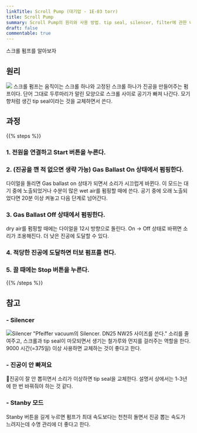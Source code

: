 ```yaml
---
linkTitle: Scroll Pump (대기압 - 1E-03 torr)
title: Scroll Pump 
summary: Scroll Pump의 원리와 사용 방법. tip seal, silencer, filter에 관한 내용과 교체 주기.
draft: false
commentable: true
---
```


스크롤 펌프를 알아보자

<!--more-->

## 원리

![](https://assets.tina.io/aab3b88e-75e9-464f-bc3a-5c8bf84731f8/scroll.png)
스크롤 펌프는 움직이는 스크롤 하나와 고정된 스크롤 하나가 진공을 만들어주는 펌프이다. 단어 그대로 두루마리가 말린 모양으로 스크롤 사이로 공기가 빠져 나간다. 모기향처럼 생긴 tip seal이라는 것을 교체하면서 쓴다. 


## 과정

{{% steps %}}

### 1. 전원을 연결하고 Start 버튼을 누른다.

### 2. (진공을 깬 적 없으면 생략 가능) Gas Ballast On 상태에서 펌핑한다.
다이얼을 돌리면 Gas ballast on 상태가 되면서 소리가 시끄럽게 바뀐다. 이 모드는 대기 중에 노출되었거나 수분이 많은 wet air를 펌핑할 때에 쓴다. 공기 중에 오래 노출되었다면 20분 이상 켜놓고 다음 단계로 넘어간다.

### 3. Gas Ballast Off 상태에서 펌핑한다.
dry air를 펌핑할 때에는 다이얼을 12시 방향으로 돌린다. On -> Off 상태로 바뀌면 소리가 조용해진다. 더 낮은 진공에 도달할 수 있다.

### 4. 적당한 진공에 도달하면 터보 펌프를 켠다.

### 5. 끌 때에는 Stop 버튼을 누른다.

{{% /steps %}}


## 참고

### - Silencer
![Silencer "Pfeiffer vacuum의 Silencer. DN25 NW25 사이즈를 쓴다."](https://assets.tina.io/aab3b88e-75e9-464f-bc3a-5c8bf84731f8/ScrollPump-Silencer.jpg)
소리를 줄여주고, 스크롤과 tip seal이 마모되면서 생기는 철가루와 먼지를 걸러주는 역할을 한다. 9000 시간(=375일) 이상 사용하면 교체하는 것이 좋다고 한다.

### - 진공이 안 빠져요
진공이 잘 안 뽑히면서 소리가 이상하면 tip seal을 교체한다. 설명서 상에서는 1-3년에 한 번 바꿔줘야 하는 것 같다. 

### - Stanby 모드
Stanby 버튼을 길게 누르면 펌프가 최대 속도보다는 천천히 돌면서 진공 뽑는 속도가 느려지는데 수명 관리에 더 좋다고 한다.
